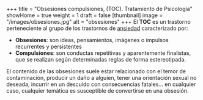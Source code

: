 +++
title = "Obsesiones compulsiones, (TOC). Tratamiento de Psicología"
showHome = true
weight = 1
draft = false
[thumbnail]
image = "/images/obsesiones.jpg"
alt = "obsesiones"
+++
El **TOC** es un trastorno perteneciente al grupo de los trastornos de [ansiedad]( http://www.cuidateplus.com/enfermedades/psiquiatricas/ansiedad.html) caracterizado por:

- **Obsesiones**: son ideas, pensamientos, imágenes o impulsos recurrentes y persistentes
- **Compulsiones**: son conductas repetitivas y aparentemente finalistas, que se realizan según determinadas reglas de forma estereotipada.

El contenido de las obsesiones suele estar relacionado con el temor de contaminación, producir un daño a alguien, tener una orientación sexual no deseada, incurrir en un descuido con consecuencias fatales… en cualquier caso, cualquier temática es susceptible de convertirse en una obsesión.

